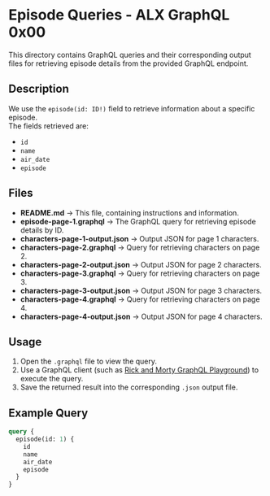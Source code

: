 # Episode Queries - ALX GraphQL 0x00

This directory contains GraphQL queries and their corresponding output files for retrieving episode details from the provided GraphQL endpoint.

## Description
We use the `episode(id: ID!)` field to retrieve information about a specific episode.  
The fields retrieved are:
- `id`
- `name`
- `air_date`
- `episode`

## Files
- **README.md** → This file, containing instructions and information.
- **episode-page-1.graphql** → The GraphQL query for retrieving episode details by ID.
- **characters-page-1-output.json** → Output JSON for page 1 characters.
- **characters-page-2.graphql** → Query for retrieving characters on page 2.
- **characters-page-2-output.json** → Output JSON for page 2 characters.
- **characters-page-3.graphql** → Query for retrieving characters on page 3.
- **characters-page-3-output.json** → Output JSON for page 3 characters.
- **characters-page-4.graphql** → Query for retrieving characters on page 4.
- **characters-page-4-output.json** → Output JSON for page 4 characters.

## Usage
1. Open the `.graphql` file to view the query.
2. Use a GraphQL client (such as [Rick and Morty GraphQL Playground](https://rickandmortyapi.com/graphql)) to execute the query.
3. Save the returned result into the corresponding `.json` output file.

## Example Query
```graphql
query {
  episode(id: 1) {
    id
    name
    air_date
    episode
  }
}
